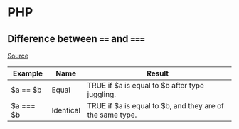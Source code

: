 # PHP

## Difference between `==` and `===`

[Source](http://stackoverflow.com/questions/80646/how-do-the-php-equality-double-equals-and-identity-triple-equals-comp)

| Example |Name | Result |
|---|---|---|
| $a ==  $b | Equal | TRUE if $a is equal to $b after type juggling. |
| $a === $b | Identical | TRUE if $a is equal to $b, and they are of the same type. |

